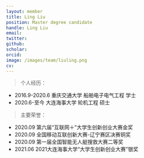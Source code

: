 ```yaml
---
layout: member
title: Ling Liu
position: Master degree candidate
handle: Ling Liu
email: 
twitter: 
github: 
scholar:
orcid: 
image: /images/team/liuling.png
cv: 
---
```


> 个人经历：

- 2016.9-2020.6 重庆交通大学 船舶电子电气工程 学士
- 2020.6-至今 大连海事大学 轮机工程 硕士

> 主要荣誉：

- 2020.09 第六届“互联网＋”大学生创新创业大赛金奖
- 2020.09 全国移动互联创新大赛-辽宁赛区决赛铜奖
- 2020.09 第一届全国智能无人艇搜救大赛二等奖
- 2021.06 2021大连海事大学“大学生创新创业大赛”银奖
